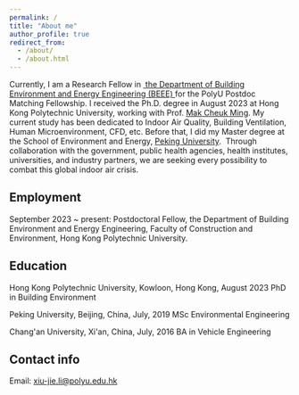 ```yaml
---
permalink: /
title: "About me"
author_profile: true
redirect_from: 
  - /about/
  - /about.html
---
```


Currently, I am a Research Fellow in&nbsp;<a href="https://www.polyu.edu.hk/beee/"> the Department of Building Environment and Energy Engineering (BEEE) </a> for the PolyU Postdoc Matching Fellowship.  I received the Ph.D. degree in August 2023 at Hong Kong Polytechnic University, working with Prof. <a href="https://www.polyu.edu.hk/beee/people/academic-staff/professor-mak-cheuk-ming/">Mak Cheuk Ming</a></a>. My current study has been dedicated to Indoor Air Quality, Building Ventilation, Human Microenvironment, CFD, etc. Before that, I did my Master degree at the School of Environment and Energy, <a href="https://www.pku.edu.cn/">Peking University</a>.&nbsp; Through collaboration with the government, public health agencies, health institutes, universities, and industry partners, we are seeking every possibility to combat this global indoor air crisis.

Employment
------
September 2023 ~ present: Postdoctoral Fellow, the Department of Building Environment and Energy Engineering, Faculty of Construction and Environment, Hong Kong Polytechnic University.

Education
------
Hong Kong Polytechnic University, Kowloon, Hong Kong, August 2023
PhD in Building Environment

Peking University, Beijing, China, July, 2019
MSc Environmental Engineering

Chang'an University, Xi'an, China, July, 2016
BA in Vehicle Engineering

Contact info
------
Email: xiu-jie.li@polyu.edu.hk
